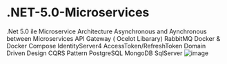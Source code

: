 # .NET-5.0-Microservices
.Net 5.0 ile Microservice Architecture
Asynchronous and Aynchronous between Microservices
API Gateway ( Ocelot Libarary)
RabbitMQ
Docker &amp; Docker Compose 
IdentityServer4
AccessToken/RefreshToken
Domain Driven Design
CQRS Pattern
PostgreSQL
MongoDB
SqlServer
![image](https://user-images.githubusercontent.com/49205871/209919407-582dae3a-0a05-4868-b947-150e2ad29bb4.png)
